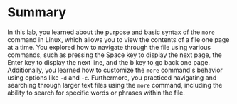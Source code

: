 # Summary

In this lab, you learned about the purpose and basic syntax of the `more` command in Linux, which allows you to view the contents of a file one page at a time. You explored how to navigate through the file using various commands, such as pressing the Space key to display the next page, the Enter key to display the next line, and the b key to go back one page. Additionally, you learned how to customize the `more` command's behavior using options like `-d` and `-c`. Furthermore, you practiced navigating and searching through larger text files using the `more` command, including the ability to search for specific words or phrases within the file.
